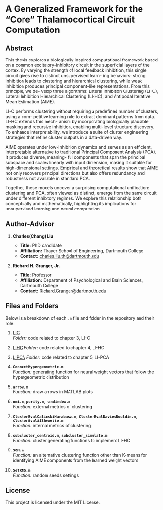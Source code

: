 # A Generalized Framework for the “Core” Thalamocortical Circuit Computation

## Abstract

This thesis explores a biologically inspired computational framework based on a common
excitatory-inhibitory circuit in the superficial layers of the cortex. By varying the strength
of local feedback inhibition, this single circuit gives rise to distinct unsupervised learn-
ing behaviors: strong inhibition leads to clustering and hierarchical clustering, while weak
inhibition produces principal component-like representations. From this principle, we de-
velop three algorithms: Lateral Inhibition Clustering (LI-C), Lateral Inhibition Hierarchical
Clustering (LI-HC), and Antipodal Iterative Mean Estimation (AIME).

LI-C performs clustering without requiring a predefined number of clusters, using a com-
petitive learning rule to extract dominant patterns from data. LI-HC extends this mech-
anism by incorporating biologically plausible masking and recursive inhibition, enabling
multi-level structure discovery. To enhance interpretability, we introduce a suite of cluster
engineering strategies that refine cluster outputs in a data-driven way.

AIME operates under low-inhibition dynamics and serves as an efficient, interpretable alternative to traditional Principal Component Analysis (PCA). It produces diverse, meaning-
ful components that span the principal subspace and scales linearly with input dimension,
making it suitable for high-dimensional settings. Empirical and theoretical results show
that AIME not only recovers principal directions but also offers redundancy and robustness
not available in standard PCA.

Together, these models uncover a surprising computational unification: clustering and
PCA, often viewed as distinct, emerge from the same circuit under different inhibitory
regimes. We explore this relationship both conceptually and mathematically, highlighting
its implications for unsupervised learning and neural computation.


## Author-Advisor

1. **Charles(Chang) Liu**  
   - **Title:** PhD candidate  
   - **Affiliation:** Thayer School of Engineering, Dartmouth College 
   - **Contact:** charles.liu.th@dartmouth.edu


2. **Richard H. Granger, Jr.**  
   - **Title:** Professor
   - **Affiliation:** Department of Psychological and Brain Sciences, Dartmouth College
   - **Contact:** Richard.Granger@dartmouth.edu 


## Files and Folders

Below is a breakdown of each `.m` file and folder in the repository and their role:

1. [LIC](./LIC)  
   *Folder:* code related to chapter 3, LI-C

2. [LIHC](./LIHC) 
   *Folder:* code related to chapter 4, LI-HC

3. [LIPCA](./LIPCA) 
   *Folder:* code related to chapter 5, LI-PCA


4. **`ConnectHypergeometric.m`**  
   *Function:* generating function for neural weight vectors that follow the hypergeometric distribution

5. **`arrow.m`**  
   *Function:* draw arrows in MATLAB plots

6. **`nmi.m`**, **`purity.m`**, **`randindex.m`**  
   *Function:* external metrics of clustering

7. **`ClusterEvalCalinskiHarabasz.m`**, **`ClusterEvalDaviesBouldin.m`**, **`ClusterEvalSilhouette.m`**  
   *Function:* internal metrics of clustering

8. **`subcluster_centroid.m`**, **`subcluster_simulate.m`**  
   *Function:* cluster generating functions to implement LI-HC

9. **`SOM.m`**  
   *Function:* an alternative clustering function other than K-means for identifying AIME components from the learned weight vectors

10. **`SetRNG.m`**  
   *Function:* random seeds settings



## License

This project is licensed under the MIT License.
